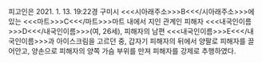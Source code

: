 피고인은 2021. 1. 13. 19:22경 구미시 <<<시아래주소>>>B<<</시아래주소>>>에 있는 <<<마트>>>C<<</마트>>>마트 내에서 지인 관계인 피해자 <<<내국인이름>>>D<<</내국인이름>>>(여, 26세), 피해자의 남편 <<<내국인이름>>>E<<</내국인이름>>>과 아이스크림을 고르던 중, 갑자기 피해자의 뒤에서 양팔로 피해자를 끌어안고, 양손으로 피해자의 양쪽 가슴 부위를 만져 피해자를 강제로 추행하였다.
